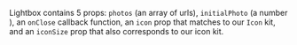 Lightbox contains 5 props: `photos` (an array of urls), `initialPhoto` (a number ), an `onClose` callback function, an `icon` prop that matches to our `Icon` kit, and an `iconSize` prop that also corresponds to our icon kit. 
